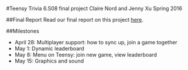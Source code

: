 #Teensy Trivia
6.S08 final project
Claire Nord and Jenny Xu
Spring 2016

##Final Report
Read our final report on this project [here](https://drive.google.com/file/d/0B2dFbsmD2GjNcWxPbV9BZVRhOW8/view?usp=sharing).

##Milestones
- April 28: Multiplayer support: how to sync up, join a game together
- May 1: Dynamic leaderboard
- May 8: Menu on Teensy: join new game, view leaderboard
- May 15: Graphics and sound
